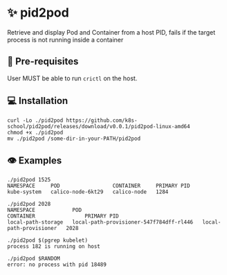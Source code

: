 # ✨ pid2pod

Retrieve and display Pod and Container from a host PID, fails if the target process is not running inside a container

## 🏁 Pre-requisites

User MUST be able to run `crictl` on the host.

## 💻 Installation

```shell
curl -Lo ./pid2pod https://github.com/k8s-school/pid2pod/releases/download/v0.0.1/pid2pod-linux-amd64
chmod +x ./pid2pod
mv ./pid2pod /some-dir-in-your-PATH/pid2pod
```

## 👁️ Examples

```shell
./pid2pod 1525
NAMESPACE     POD                 CONTAINER     PRIMARY PID
kube-system   calico-node-6kt29   calico-node   1284

./pid2pod 2028
NAMESPACE            POD                                       CONTAINER                PRIMARY PID
local-path-storage   local-path-provisioner-547f784dff-rl446   local-path-provisioner   2028

./pid2pod $(pgrep kubelet)
process 182 is running on host

./pid2pod $RANDOM
error: no process with pid 18489
```
